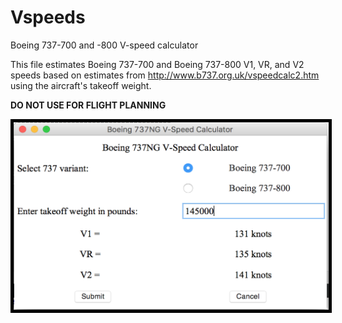 # Vspeeds
Boeing 737-700 and -800 V-speed calculator


This file estimates Boeing 737-700 and Boeing 737-800 V1, VR, and V2 speeds based on estimates from http://www.b737.org.uk/vspeedcalc2.htm using the aircraft's takeoff weight.

**DO NOT USE FOR FLIGHT PLANNING**

<img src="https://github.com/alexkenan/Vspeeds/blob/master/screenshots/1.png?raw=true" width="525" height="300" style="border:5px solid black">
